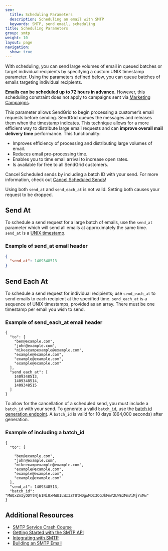 ```yaml
---
seo:
  title: Scheduling Parameters
  description: Scheduling an email with SMTP
  keywords: SMTP, send email, scheduling
title: Scheduling Parameters
group: smtp
weight: 10
layout: page
navigation:
  show: true
---
```


With scheduling, you can send large volumes of email in queued batches or target individual recipients by specifying a custom UNIX timestamp parameter.
Using the parameters defined below, you can queue batches of emails targeting individual recipients.

<call-out>

**Emails can be scheduled up to 72 hours in advance.** However, this scheduling constraint does not apply to campaigns sent via [Marketing Campaigns]({{root_url}}/ui/sending-email/how-to-send-email-with-marketing-campaigns/).

</call-out>

This parameter allows SendGrid to begin processing a customer’s email requests before sending. SendGrid queues the messages and releases them when the timestamp indicates. This technique allows for a more efficient way to distribute large email requests and can **improve overall mail delivery time** performance. This functionality:

* Improves efficiency of processing and distributing large volumes of email.
* Reduces email pre-processing time.
* Enables you to time email arrival to increase open rates.
* Is available for free to all SendGrid customers.

<call-out>

Cancel Scheduled sends by including a batch ID with your send. For more information, check out [Cancel Scheduled Sends](https://sendgrid.com/docs/API_Reference/Web_API_v3/cancel_schedule_send.html)!

</call-out>

<call-out type="warning">

Using both `send_at` and `send_each_at` is not valid. Setting both causes your request to be dropped.

</call-out>

## 	Send At

To schedule a send request for a large batch of emails, use the `send_at` parameter which will send all emails at approximately the same time. `send_at` is a [UNIX timestamp](https://en.wikipedia.org/wiki/Unix_time).


### Example of send_at email header
```json
{
  "send_at": 1409348513
}
```

## 	Send Each At

To schedule a send request for individual recipients; use `send_each_at` to send emails to each recipient at the specified time. `send_each_at` is a sequence of UNIX timestamps, provided as an array. There must be one timestamp per email you wish to send.


### Example of send_each_at email header
```
{
  "to": [
    "ben@example.com",
    "john@example.com",
    "mikeexampexample@example.com",
    "example@example.com",
    "example@example.com",
    "example@example.com"
  ],
  "send_each_at": [
    1409348513,
    1409348514,
    1409348515
  ]
}
```

To allow for the cancellation of a scheduled send, you must include a `batch_id` with your send. To generate a valid `batch_id`, use the [batch id generation endpoint](https://sendgrid.com/docs/API_Reference/Web_API_v3/cancel_scheduled_send.html#Cancel-Scheduled-Sends). A `batch_id` is valid for 10 days (864,000 seconds) after generation.


### Example of including a batch_id
```
{
  "to": [

    "ben@example.com",
    "john@example.com",
    "mikeexampexample@example.com",
    "example@example.com",
    "example@example.com",
    "example@example.com"
  ],
  "send_at": 1409348513,
  "batch_id": "MWQxZmIyODYtNjE1Ni0xMWU1LWI3ZTUtMDgwMDI3OGJkMmY2LWEzMmViMjYxMw"
}
```

## 	Additional Resources

- [SMTP Service Crash Course](https://sendgrid.com/blog/smtp-service-crash-course/)
- [Getting Started with the SMTP API]({{root_url}}/for-developers/sending-email/getting-started-smtp/)
- [Integrating with SMTP]({{root_url}}/for-developers/sending-email/integrating-with-the-smtp-api/)
- [Building an SMTP Email]({{root_url}}/for-developers/sending-email/building-an-smtp-email/)
